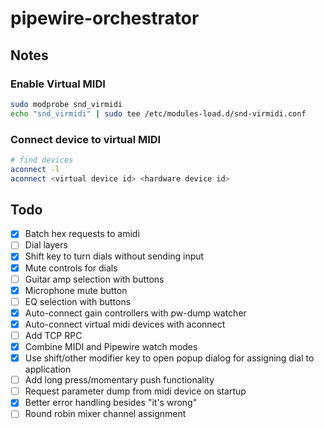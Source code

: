 # pipewire-orchestrator

## Notes

### Enable Virtual MIDI

```bash
sudo modprobe snd_virmidi
echo "snd_virmidi" | sudo tee /etc/modules-load.d/snd-virmidi.conf
```

### Connect device to virtual MIDI

```bash
# find devices
aconnect -l
aconnect <virtual device id> <hardware device id>
```

## Todo

- [x] Batch hex requests to amidi
- [ ] Dial layers
- [x] Shift key to turn dials without sending input
- [x] Mute controls for dials
- [ ] Guitar amp selection with buttons
- [x] Microphone mute button
- [ ] EQ selection with buttons
- [x] Auto-connect gain controllers with pw-dump watcher
- [x] Auto-connect virtual midi devices with aconnect
- [ ] Add TCP RPC
- [x] Combine MIDI and Pipewire watch modes
- [x] Use shift/other modifier key to open popup dialog for assigning dial to application
- [ ] Add long press/momentary push functionality
- [ ] Request parameter dump from midi device on startup
- [x] Better error handling besides "it's wrong"
- [ ] Round robin mixer channel assignment
